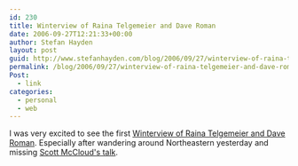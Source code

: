 ```yaml
---
id: 230
title: Winterview of Raina Telgemeier and Dave Roman
date: 2006-09-27T12:21:33+00:00
author: Stefan Hayden
layout: post
guid: http://www.stefanhayden.com/blog/2006/09/27/winterview-of-raina-telgemeier-and-dave-roman/
permalink: /blog/2006/09/27/winterview-of-raina-telgemeier-and-dave-roman/
Post:
  - link
categories:
  - personal
  - web
---
```

<p>I was very excited to see the first <a href="http://www.comicbookresources.com/columns/index.cgi?column=mccloudpod&article=2595">Winterview of Raina Telgemeier and Dave Roman</a>. Especially after wandering around Northeastern yesterday and missing <a href="http://community.livejournal.com/mccloudtour/24355.html">Scott McCloud's talk</a>.
</p>
